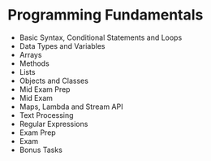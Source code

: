 # Programming Fundamentals

* Basic Syntax, Conditional Statements and Loops
* Data Types and Variables
* Arrays
* Methods
* Lists
* Objects and Classes
* Mid Exam Prep
* Mid Exam
* Maps, Lambda and Stream API
* Text Processing
* Regular Expressions
* Exam Prep
* Exam
* Bonus Tasks
